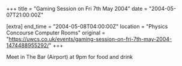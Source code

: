 +++
title = "Gaming Session on Fri 7th May 2004"
date = "2004-05-07T21:00:00Z"

[extra]
end_time = "2004-05-08T04:00:00Z"
location = "Physics Concourse Computer Rooms"
original = "https://uwcs.co.uk/events/gaming-session-on-fri-7th-may-2004-1474488955292/"
+++

Meet in The Bar (Airport) at 9pm for food and drink

